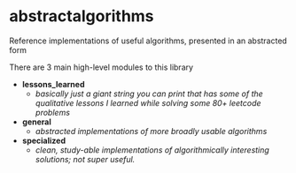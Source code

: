 # abstractalgorithms 

Reference implementations of useful algorithms, presented in an abstracted form

There are 3 main high-level modules to this library
- **lessons_learned**
  - _basically just a giant string you can print that has some of the qualitative lessons I learned while solving some 80+ leetcode problems_
- **general**
  - _abstracted implementations of more broadly usable algorithms_
- **specialized**
  - _clean, study-able implementations of algorithmically interesting solutions; not super useful._
